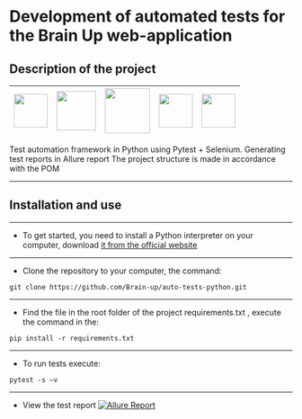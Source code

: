 # Development of automated tests for the Brain Up web-application

## Description of the project

| <img src="https://cdn.jsdelivr.net/gh/devicons/devicon/icons/python/python-original-wordmark.svg" width="60" heigh="60"/> | <img src="https://cdn.jsdelivr.net/gh/devicons/devicon/icons/pytest/pytest-original-wordmark.svg" width="70" heigh="70"/> | <img src="https://cdn.jsdelivr.net/gh/devicons/devicon/icons/git/git-original-wordmark.svg" width="80" heigh="80"/> | <img src="https://github.com/allure-framework/allure2/blob/master/.idea/icon.png" width="60" heigh="60"/> | <img src="https://cdn.jsdelivr.net/gh/devicons/devicon/icons/selenium/selenium-original.svg" width="60" heigh="60"/> |
|---------------------------------------------------------------------------------------------------------------------------|---------------------------------------------------------------------------------------------------------------------------|---------------------------------------------------------------------------------------------------------------------|-----------------------------------------------------------------------------------------------------------|----------------------------------------------------------------------------------------------------------------------|

Test automation framework in Python using Pytest + Selenium.
Generating test reports in Allure report
The project structure is made in accordance with the POM
___





## Installation and use

___

* To get started, you need to install a Python interpreter on your computer,
  download [it from the official website](https://www.python.org/downloads/)

___

* Clone the repository to your computer, the command:

```
git clone https://github.com/Brain-up/auto-tests-python.git
```

___

* Find the file in the root folder of the project requirements.txt , execute the command in
  the:

```
pip install -r requirements.txt
```

___

* To run tests execute:

```
pytest -s –v
```

___

* View the test report [![Allure Report](https://img.shields.io/badge/Allure%20Report-deployed-green)](https://brain-up.github.io/auto-tests-python/)



